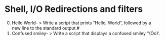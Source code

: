 # Shell, I/O Redirections and filters
0. Hello World- > Write a script that prints “Hello, World”, followed by a new line to the standard output.#
1. Confused smiley- > Write a script that displays a confused smiley "(Ôo)'.
